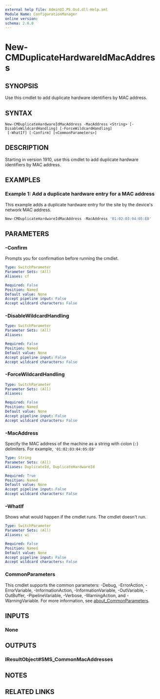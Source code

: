 ```yaml
---
external help file: AdminUI.PS.Osd.dll-Help.xml
Module Name: ConfigurationManager
online version:
schema: 2.0.0
---
```


# New-CMDuplicateHardwareIdMacAddress

## SYNOPSIS

Use this cmdlet to add duplicate hardware identifiers by MAC address.

## SYNTAX

```
New-CMDuplicateHardwareIdMacAddress -MacAddress <String> [-DisableWildcardHandling] [-ForceWildcardHandling]
 [-WhatIf] [-Confirm] [<CommonParameters>]
```

## DESCRIPTION

Starting in version 1910, use this cmdlet to add duplicate hardware identifiers by MAC address.

## EXAMPLES

### Example 1: Add a duplicate hardware entry for a MAC address

This example adds a duplicate hardware entry for the site by the device's network MAC address.

```powershell
New-CMDuplicateHardwareIdMacAddress -MacAddress '01:02:03:04:05:E0'
```

## PARAMETERS

### -Confirm

Prompts you for confirmation before running the cmdlet.

```yaml
Type: SwitchParameter
Parameter Sets: (All)
Aliases: cf

Required: False
Position: Named
Default value: None
Accept pipeline input: False
Accept wildcard characters: False
```

### -DisableWildcardHandling

```yaml
Type: SwitchParameter
Parameter Sets: (All)
Aliases:

Required: False
Position: Named
Default value: None
Accept pipeline input: False
Accept wildcard characters: False
```

### -ForceWildcardHandling

```yaml
Type: SwitchParameter
Parameter Sets: (All)
Aliases:

Required: False
Position: Named
Default value: None
Accept pipeline input: False
Accept wildcard characters: False
```

### -MacAddress

Specify the MAC address of the machine as a string with colon (`:`) delimiters. For example, `'01:02:03:04:05:E0'`

```yaml
Type: String
Parameter Sets: (All)
Aliases: DuplicateId, DuplicateHardwareId

Required: True
Position: Named
Default value: None
Accept pipeline input: False
Accept wildcard characters: False
```

### -WhatIf

Shows what would happen if the cmdlet runs. The cmdlet doesn't run.

```yaml
Type: SwitchParameter
Parameter Sets: (All)
Aliases: wi

Required: False
Position: Named
Default value: None
Accept pipeline input: False
Accept wildcard characters: False
```

### CommonParameters
This cmdlet supports the common parameters: -Debug, -ErrorAction, -ErrorVariable, -InformationAction, -InformationVariable, -OutVariable, -OutBuffer, -PipelineVariable, -Verbose, -WarningAction, and -WarningVariable. For more information, see [about_CommonParameters](http://go.microsoft.com/fwlink/?LinkID=113216).

## INPUTS

### None

## OUTPUTS

### IResultObject#SMS_CommonMacAddresses

## NOTES

## RELATED LINKS
